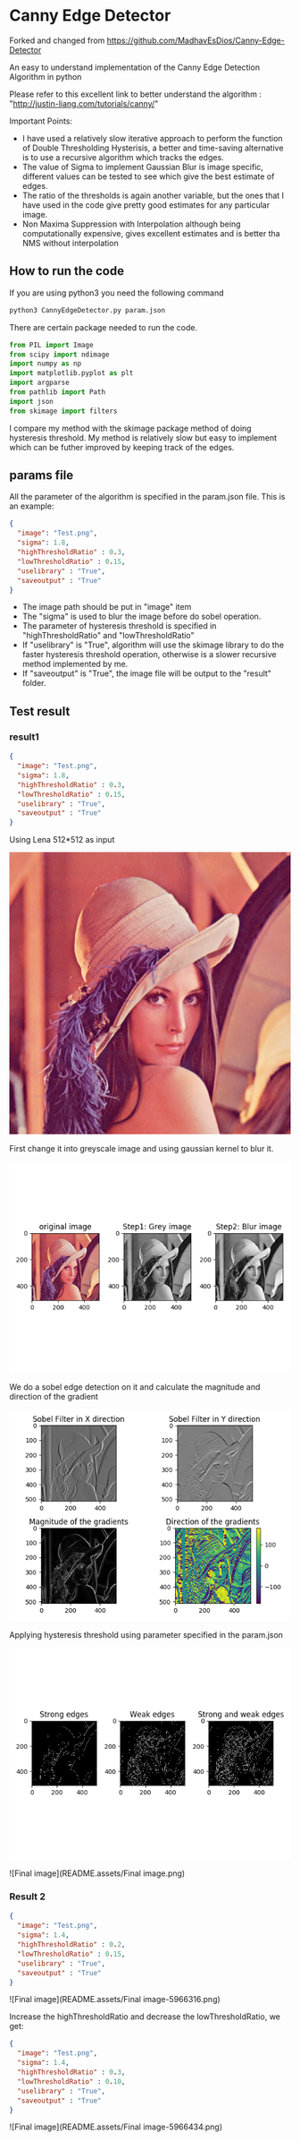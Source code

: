 # Canny Edge Detector
Forked and changed from <https://github.com/MadhavEsDios/Canny-Edge-Detector>



An easy to understand implementation of the Canny Edge Detection Algorithm in python

Please refer to this excellent link to better understand the algorithm : "<http://justin-liang.com/tutorials/canny/>"

Important Points:

- I have used a relatively slow iterative approach to perform the function of Double Thresholding Hysterisis, a better and time-saving alternative is to use a recursive algorithm which tracks the edges.
- The value of Sigma to implement Gaussian Blur is image specific, different values can be tested to see which give the best estimate of edges.
- The ratio of the thresholds is again another variable, but the ones that I have used in the code give pretty good estimates for any particular image.
- Non Maxima Suppression with Interpolation although being computationally expensive, gives excellent estimates and is better tha NMS without interpolation

## How to run the code

If you are using python3 you need the following command

```python
python3 CannyEdgeDetector.py param.json
```

There are certain package needed to run the code.

```python
from PIL import Image
from scipy import ndimage
import numpy as np
import matplotlib.pyplot as plt
import argparse
from pathlib import Path
import json
from skimage import filters
```

I compare my method with the skimage package method of doing hysteresis threshold. My method is relatively slow but easy to implement which can be futher improved by keeping track of the edges.

## params file

All the parameter of the algorithm is specified in the param.json file. This is an example:

```json
{
  "image": "Test.png",
  "sigma": 1.8,
  "highThresholdRatio" : 0.3,
  "lowThresholdRatio" : 0.15,
  "uselibrary" : "True",
  "saveoutput" : "True"
}

```



- The image path should be put in "image" item
- The "sigma" is used to blur the image before do sobel operation.
- The parameter of  hysteresis threshold is specified in "highThresholdRatio" and "lowThresholdRatio"
- If "uselibrary" is "True", algorithm will use the skimage library to do the faster hysteresis threshold operation, otherwise is a slower recursive method implemented by me.
- If "saveoutput" is "True", the image file will be output to the "result" folder.

## Test result

### result1

```json
{
  "image": "Test.png",
  "sigma": 1.8,
  "highThresholdRatio" : 0.3,
  "lowThresholdRatio" : 0.15,
  "uselibrary" : "True",
  "saveoutput" : "True"
}

```

Using Lena 512*512 as input

![Test](README.assets/Test.png)

First change it into greyscale image and using gaussian kernel to blur it.

 ![pic1](README.assets/pic1.png)

We do a sobel edge detection on it and calculate the magnitude and direction of the gradient

![pic2](README.assets/pic2.png)

Applying hysteresis threshold using parameter specified in the param.json

![pic3](README.assets/pic3.png)

![Final image](README.assets/Final image.png)

### Result 2

```json
{
  "image": "Test.png",
  "sigma": 1.4,
  "highThresholdRatio" : 0.2,
  "lowThresholdRatio" : 0.15,
  "uselibrary" : "True",
  "saveoutput" : "True"
}

```

![Final image](README.assets/Final image-5966316.png)

Increase the highThresholdRatio and decrease the lowThresholdRatio, we get:

```json
{
  "image": "Test.png",
  "sigma": 1.4,
  "highThresholdRatio" : 0.3,
  "lowThresholdRatio" : 0.10,
  "uselibrary" : "True",
  "saveoutput" : "True"
}

```



![Final image](README.assets/Final image-5966434.png)

